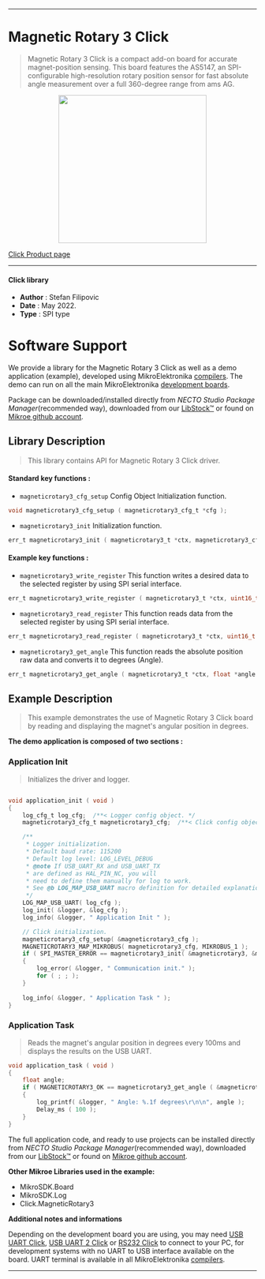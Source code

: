 
---
# Magnetic Rotary 3 Click

> Magnetic Rotary 3 Click is a compact add-on board for accurate magnet-position sensing. This board features the AS5147, an SPI-configurable high-resolution rotary position sensor for fast absolute angle measurement over a full 360-degree range from ams AG.

<p align="center">
  <img src="https://download.mikroe.com/images/click_for_ide/magneticrotary3_click.png" height=300px>
</p>

[Click Product page](https://www.mikroe.com/magnetic-rotary-3-click)

---


#### Click library

- **Author**        : Stefan Filipovic
- **Date**          : May 2022.
- **Type**          : SPI type


# Software Support

We provide a library for the Magnetic Rotary 3 Click
as well as a demo application (example), developed using MikroElektronika
[compilers](https://www.mikroe.com/necto-studio).
The demo can run on all the main MikroElektronika [development boards](https://www.mikroe.com/development-boards).

Package can be downloaded/installed directly from *NECTO Studio Package Manager*(recommended way), downloaded from our [LibStock&trade;](https://libstock.mikroe.com) or found on [Mikroe github account](https://github.com/MikroElektronika/mikrosdk_click_v2/tree/master/clicks).

## Library Description

> This library contains API for Magnetic Rotary 3 Click driver.

#### Standard key functions :

- `magneticrotary3_cfg_setup` Config Object Initialization function.
```c
void magneticrotary3_cfg_setup ( magneticrotary3_cfg_t *cfg );
```

- `magneticrotary3_init` Initialization function.
```c
err_t magneticrotary3_init ( magneticrotary3_t *ctx, magneticrotary3_cfg_t *cfg );
```

#### Example key functions :

- `magneticrotary3_write_register` This function writes a desired data to the selected register by using SPI serial interface.
```c
err_t magneticrotary3_write_register ( magneticrotary3_t *ctx, uint16_t reg, uint16_t data_in );
```

- `magneticrotary3_read_register` This function reads data from the selected register by using SPI serial interface.
```c
err_t magneticrotary3_read_register ( magneticrotary3_t *ctx, uint16_t reg, uint16_t *data_out );
```

- `magneticrotary3_get_angle` This function reads the absolute position raw data and converts it to degrees (Angle).
```c
err_t magneticrotary3_get_angle ( magneticrotary3_t *ctx, float *angle );
```

## Example Description

> This example demonstrates the use of Magnetic Rotary 3 Click board by reading and displaying the magnet's angular position in degrees.

**The demo application is composed of two sections :**

### Application Init

> Initializes the driver and logger.

```c

void application_init ( void )
{
    log_cfg_t log_cfg;  /**< Logger config object. */
    magneticrotary3_cfg_t magneticrotary3_cfg;  /**< Click config object. */

    /** 
     * Logger initialization.
     * Default baud rate: 115200
     * Default log level: LOG_LEVEL_DEBUG
     * @note If USB_UART_RX and USB_UART_TX 
     * are defined as HAL_PIN_NC, you will 
     * need to define them manually for log to work. 
     * See @b LOG_MAP_USB_UART macro definition for detailed explanation.
     */
    LOG_MAP_USB_UART( log_cfg );
    log_init( &logger, &log_cfg );
    log_info( &logger, " Application Init " );

    // Click initialization.
    magneticrotary3_cfg_setup( &magneticrotary3_cfg );
    MAGNETICROTARY3_MAP_MIKROBUS( magneticrotary3_cfg, MIKROBUS_1 );
    if ( SPI_MASTER_ERROR == magneticrotary3_init( &magneticrotary3, &magneticrotary3_cfg ) )
    {
        log_error( &logger, " Communication init." );
        for ( ; ; );
    }
    
    log_info( &logger, " Application Task " );
}

```

### Application Task

> Reads the magnet's angular position in degrees every 100ms and displays the results on the USB UART.

```c
void application_task ( void )
{
    float angle;
    if ( MAGNETICROTARY3_OK == magneticrotary3_get_angle ( &magneticrotary3, &angle ) )
    {
        log_printf( &logger, " Angle: %.1f degrees\r\n\n", angle );
        Delay_ms ( 100 );
    }
}
```

The full application code, and ready to use projects can be installed directly from *NECTO Studio Package Manager*(recommended way), downloaded from our [LibStock&trade;](https://libstock.mikroe.com) or found on [Mikroe github account](https://github.com/MikroElektronika/mikrosdk_click_v2/tree/master/clicks).

**Other Mikroe Libraries used in the example:**

- MikroSDK.Board
- MikroSDK.Log
- Click.MagneticRotary3

**Additional notes and informations**

Depending on the development board you are using, you may need
[USB UART Click](https://www.mikroe.com/usb-uart-click),
[USB UART 2 Click](https://www.mikroe.com/usb-uart-2-click) or
[RS232 Click](https://www.mikroe.com/rs232-click) to connect to your PC, for
development systems with no UART to USB interface available on the board. UART
terminal is available in all MikroElektronika
[compilers](https://shop.mikroe.com/compilers).

---
